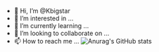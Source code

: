 - 👋 Hi, I’m @Kbigstar
- 👀 I’m interested in ...
- 🌱 I’m currently learning ...
- 💞️ I’m looking to collaborate on ...
- 📫 How to reach me ...
![Anurag's GitHub stats](https://github-readme-stats.vercel.app/api?username=Kbigstar&show_icons=true&theme=radical)
<!---
Kbigstar/Kbigstar is a ✨ special ✨ repository because its `README.md` (this file) appears on your GitHub profile.
You can click the Preview link to take a look at your changes.
--->

